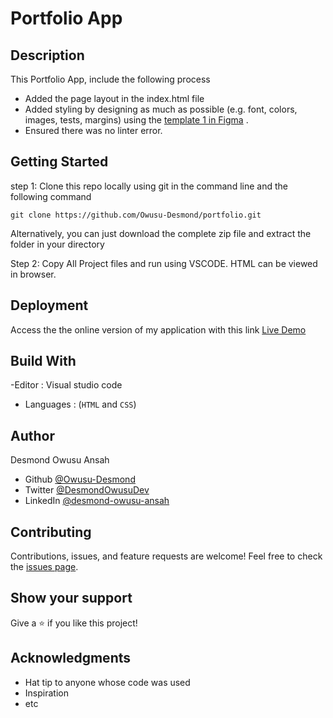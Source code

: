 # Portfolio App

## Description

This Portfolio App, include the following process

- Added the page layout in the index.html file
- Added styling by designing as much as possible (e.g. font, colors, images, tests, margins) using the [template 1 in Figma](https://www.figma.com/file/l7SqJ3ZfkAKih9sFxvWSR4/Microverse-Student-Project-1) .
- Ensured there was no linter error.

## Getting Started

step 1:
Clone this repo locally using git in the command line and the following command

```
git clone https://github.com/Owusu-Desmond/portfolio.git
```

Alternatively, you can just download the complete zip file and extract the folder in your directory

Step 2:
Copy All Project files and run using VSCODE. HTML can be viewed in browser.

## Deployment

Access the the online version of my application with this link
[Live Demo](https://owusu-desmond.github.io/portfolio/)

## Build With

-Editor : Visual studio code

- Languages : (`HTML` and `CSS`)

## Author

Desmond Owusu Ansah

- Github [@Owusu-Desmond](https://github.com/Owusu-Desmond)
- Twitter [@DesmondOwusuDev](https://twitter.com/DesmondOwusuDev)
- LinkedIn [@desmond-owusu-ansah](https://www.linkedin.com/in/desmond-owusu-ansah-09274a223/)

## Contributing

Contributions, issues, and feature requests are welcome!
Feel free to check the [issues page](../../issues/).

## Show your support

Give a ⭐️ if you like this project!

## Acknowledgments

- Hat tip to anyone whose code was used
- Inspiration
- etc

